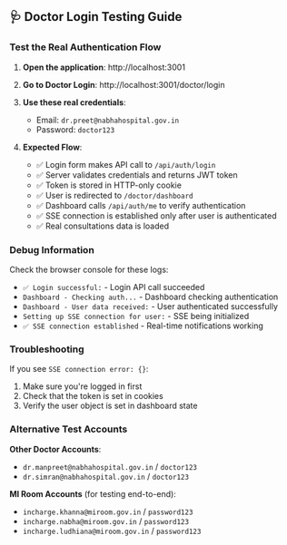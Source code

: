 ## 🩺 Doctor Login Testing Guide

### Test the Real Authentication Flow

1. **Open the application**: http://localhost:3001

2. **Go to Doctor Login**: http://localhost:3001/doctor/login

3. **Use these real credentials**:
   - Email: `dr.preet@nabhahospital.gov.in`
   - Password: `doctor123`

4. **Expected Flow**:
   - ✅ Login form makes API call to `/api/auth/login`
   - ✅ Server validates credentials and returns JWT token
   - ✅ Token is stored in HTTP-only cookie
   - ✅ User is redirected to `/doctor/dashboard`
   - ✅ Dashboard calls `/api/auth/me` to verify authentication
   - ✅ SSE connection is established only after user is authenticated
   - ✅ Real consultations data is loaded

### Debug Information

Check the browser console for these logs:
- `✅ Login successful:` - Login API call succeeded
- `Dashboard - Checking auth...` - Dashboard checking authentication
- `Dashboard - User data received:` - User authenticated successfully
- `Setting up SSE connection for user:` - SSE being initialized
- `✅ SSE connection established` - Real-time notifications working

### Troubleshooting

If you see `SSE connection error: {}`:
1. Make sure you're logged in first
2. Check that the token is set in cookies
3. Verify the user object is set in dashboard state

### Alternative Test Accounts

**Other Doctor Accounts**:
- `dr.manpreet@nabhahospital.gov.in` / `doctor123`
- `dr.simran@nabhahospital.gov.in` / `doctor123`

**MI Room Accounts** (for testing end-to-end):
- `incharge.khanna@miroom.gov.in` / `password123`
- `incharge.nabha@miroom.gov.in` / `password123`
- `incharge.ludhiana@miroom.gov.in` / `password123`